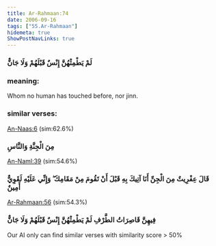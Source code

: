 ```yaml
---
title: Ar-Rahmaan:74
date: 2006-09-16
tags: ["55.Ar-Rahmaan"]
hidemeta: true 
ShowPostNavLinks: true 
---
```

### لَمْ يَطْمِثْهُنَّ إِنْسٌ قَبْلَهُمْ وَلَا جَانٌّ
### meaning: 
Whom no human has touched before, nor jinn.
### similar verses: 

[An-Naas:6](/114/6) (sim:62.6%)

### مِنَ الْجِنَّةِ وَالنَّاسِ

[An-Naml:39](/27/39) (sim:54.6%)

### قَالَ عِفْرِيتٌ مِنَ الْجِنِّ أَنَا آتِيكَ بِهِ قَبْلَ أَنْ تَقُومَ مِنْ مَقَامِكَ ۖ وَإِنِّي عَلَيْهِ لَقَوِيٌّ أَمِينٌ

[Ar-Rahmaan:56](/55/56) (sim:54.3%)

### فِيهِنَّ قَاصِرَاتُ الطَّرْفِ لَمْ يَطْمِثْهُنَّ إِنْسٌ قَبْلَهُمْ وَلَا جَانٌّ

Our AI only can find similar verses with similarity score > 50% 

